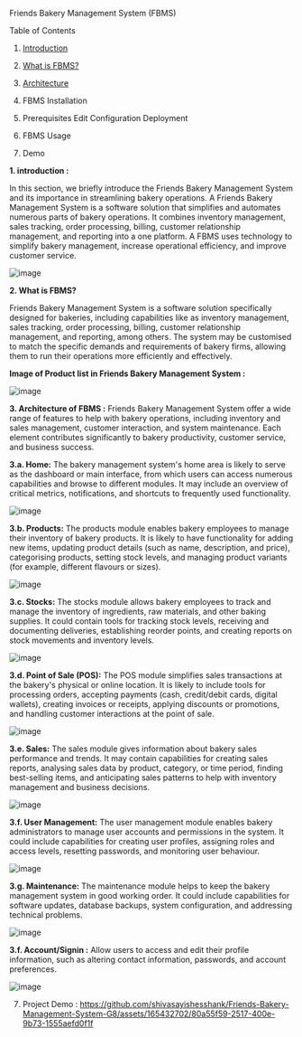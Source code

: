 Friends Bakery Management System (FBMS)

Table of Contents

1. [Introduction](?tab=README.md#introduction)


2. [What is FBMS?](?tab=README.md#What-is-FBMS)

3. [Architecture](?tab=README.md#Architecture)

4. FBMS Installation

5. Prerequisites
   Edit Configuration
   Deployment

6. FBMS Usage

7. Demo

**1. introduction :**

In this section, we briefly introduce the Friends Bakery Management System and its importance in streamlining bakery operations.
A Friends Bakery Management System is a software solution that simplifies and automates numerous parts of bakery operations. It combines inventory management, sales tracking, order processing, billing, customer relationship management, and reporting into a one platform. A FBMS uses technology to simplify bakery management, increase operational efficiency, and improve customer service.

![image](https://github.com/shivasayishesshank/Friends-Bakery-Management-System-G8/assets/165432702/f1b8a4f9-8e7e-4501-a1d8-49c1e2151b35)


**2. What is FBMS?**

Friends Bakery Management System is a software solution specifically designed for bakeries, including capabilities like as inventory management, sales tracking, order processing, billing, customer relationship management, and reporting, among others. The system may be customised to match the specific demands and requirements of bakery firms, allowing them to run their operations more efficiently and effectively.

**Image of Product list in Friends Bakery Management System :**

![image](https://github.com/shivasayishesshank/Friends-Bakery-Management-System-G8/assets/165432702/3706359b-5c44-47f8-9a2e-f3032f5da417)

**3. Architecture of FBMS :**
Friends Bakery Management System offer a wide range of features to help with bakery operations, including inventory and sales management, customer interaction, and system maintenance. Each element contributes significantly to bakery productivity, customer service, and business success.

   **3.a. Home:** The bakery management system's home area is likely to serve as the dashboard or main interface, from which users can access numerous capabilities    and browse to different modules. It may include an overview of critical metrics, notifications, and shortcuts to frequently used functionality.

   ![image](https://github.com/shivasayishesshank/Friends-Bakery-Management-System-G8/assets/165432702/9e9da416-95b2-4d69-ae84-0ec7585c427a)


   **3.b. Products:** The products module enables bakery employees to manage their inventory of bakery products. It is likely to have functionality for adding new items, updating product details (such as name, description, and price), categorising products, setting stock levels, and managing product variants (for example, different flavours or sizes).

   ![image](https://github.com/shivasayishesshank/Friends-Bakery-Management-System-G8/assets/165432702/748a54fc-aba8-4ad5-baa4-f8110def355d)

   **3.c. Stocks:** The stocks module allows bakery employees to track and manage the inventory of ingredients, raw materials, and other baking supplies. It could contain tools for tracking stock levels, receiving and documenting deliveries, establishing reorder points, and creating reports on stock movements and inventory levels.

   ![image](https://github.com/shivasayishesshank/Friends-Bakery-Management-System-G8/assets/165432702/be878758-e71c-4d4a-81d2-5f51f3cb9ab0)


   **3.d. Point of Sale (POS):** The POS module simplifies sales transactions at the bakery's physical or online location. It is likely to include tools for processing orders, accepting payments (cash, credit/debit cards, digital wallets), creating invoices or receipts, applying discounts or promotions, and handling customer interactions at the point of sale.

   ![image](https://github.com/shivasayishesshank/Friends-Bakery-Management-System-G8/assets/165432702/035a1aad-78bf-469a-a911-9a48335d0f6b)

   **3.e. Sales:** The sales module gives information about bakery sales performance and trends. It may contain capabilities for creating sales reports, analysing sales data by product, category, or time period, finding best-selling items, and anticipating sales patterns to help with inventory management and business decisions.

   ![image](https://github.com/shivasayishesshank/Friends-Bakery-Management-System-G8/assets/165432702/803379d9-8076-40ee-9c27-006cecd5b684)


   **3.f. User Management:** The user management module enables bakery administrators to manage user accounts and permissions in the system. It could include capabilities for creating user profiles, assigning roles and access levels, resetting passwords, and monitoring user behaviour.

   ![image](https://github.com/shivasayishesshank/Friends-Bakery-Management-System-G8/assets/165432702/01f0cf15-7188-4835-b132-e6573a7fbdc1)

   **3.g. Maintenance:** The maintenance module helps to keep the bakery management system in good working order. It could include capabilities for software updates, database backups, system configuration, and addressing technical problems.

   ![image](https://github.com/shivasayishesshank/Friends-Bakery-Management-System-G8/assets/165432702/c5662c91-8fbc-4a8d-a02b-8a804a1485fb)

   **3.f. Account/Signin :** Allow users to access and edit their profile information, such as altering contact information, passwords, and account preferences.

   ![image](https://github.com/shivasayishesshank/Friends-Bakery-Management-System-G8/assets/165432702/e72c70cc-0c2b-4a37-8764-f3004ae059bc)



7. Project Demo :
https://github.com/shivasayishesshank/Friends-Bakery-Management-System-G8/assets/165432702/80a55f59-2517-400e-9b73-1555aefd0f1f

